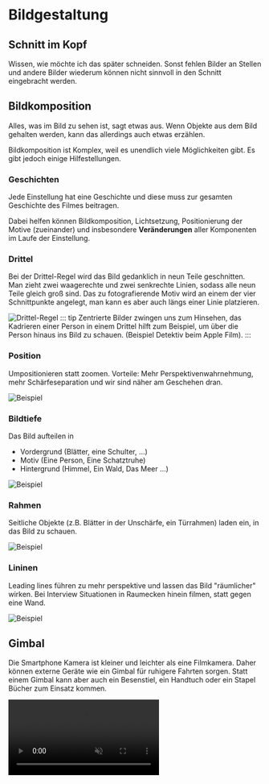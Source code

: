 # Bildgestaltung

## Schnitt im Kopf
Wissen, wie möchte ich das später schneiden. Sonst fehlen Bilder an Stellen und andere Bilder wiederum können nicht sinnvoll in den Schnitt eingebracht werden.

## Bildkomposition 
Alles, was im Bild zu sehen ist, sagt etwas aus. Wenn Objekte aus dem Bild gehalten werden, kann das allerdings auch etwas erzählen.

Bildkomposition ist Komplex, weil es unendlich viele Möglichkeiten gibt.
Es gibt jedoch einige Hilfestellungen.


### Geschichten 
Jede Einstellung hat eine Geschichte und diese muss zur gesamten Geschichte des Filmes beitragen.

Dabei helfen können Bildkomposition, Lichtsetzung, Positionierung der Motive (zueinander) und insbesondere **Veränderungen** aller Komponenten im Laufe der Einstellung.

### Drittel
Bei der Drittel-Regel wird das Bild gedanklich in neun Teile geschnitten. Man zieht zwei waagerechte und zwei senkrechte Linien, sodass alle neun Teile gleich groß sind. Das zu fotografierende Motiv wird an einem der vier Schnittpunkte angelegt, man kann es aber auch längs einer Linie platzieren.

![Drittel-Regel](/images/shooting-advice/rule-of-thirds.jpg)
::: tip 
Zentrierte Bilder zwingen uns zum Hinsehen, das Kadrieren einer Person in einem Drittel hilft zum Beispiel, um über die Person hinaus ins Bild zu schauen. (Beispiel Detektiv beim Apple Film).
:::


### Position
Umpositionieren statt zoomen.
Vorteile: Mehr Perspektivenwahrnehmung, mehr Schärfeseparation und wir sind näher am Geschehen dran.


![Beispiel](/images/shooting-advice/umpositionieren.jpg)


### Bildtiefe
Das Bild aufteilen in
- Vordergrund (Blätter, eine Schulter, ...)
- Motiv (Eine Person, Eine Schatztruhe)
- Hintergrund (Himmel, Ein Wald, Das Meer ...)

![Beispiel](/images/shooting-advice/fg-bg.jpg)
### Rahmen
Seitliche Objekte (z.B. Blätter in der Unschärfe, ein Türrahmen) laden ein, in das Bild zu schauen.

![Beispiel](/images/shooting-advice/foreground.jpg)

### Lininen
Leading lines führen zu mehr perspektive und lassen das Bild "räumlicher" wirken. Bei Interview Situationen in Raumecken hinein filmen, statt gegen eine Wand.

![Beispiel](/images/shooting-advice/leading-lines.jpg)

## Gimbal 
Die Smartphone Kamera ist kleiner und leichter als eine Filmkamera. Daher können externe Geräte wie ein Gimbal für ruhigere Fahrten sorgen.
Statt einem Gimbal kann aber auch ein Besenstiel, ein Handtuch oder ein Stapel Bücher zum Einsatz kommen.

<video src="/videos/shooting-advice/dolly.mp4" style="aspect-ratio:auto;" loop muted autoplay />

## Slow Motion
In Slo-mo ist der Fokus auf Bewegungen viel genauer. Aufnahmen können "epischer" wahrgenommen werden.

## Takes
Immer mehrere Takes filmen. Das führt zur Perfektion der Aufnahme und erleichtert späteres Schneiden.

## Set-Design
Schön eingerichtete und ausgeleuchtete Locations.
Beispielsweise im Hintergrund ein aufgeräumtes Regal mit Objekten zum Thema in einer leicht bläulichen Farbe angeleuchtet.
Im Vordergrund gegenläufig gerichtetes weiches & warmes Licht auf der Person.

## Farbgestaltung
Koloration (engl. Color Grading) beginnt am Set (Mit Szenenbild, Kostüm, Requisite) und kann im Schnitt verfeinert werden, um Emotionen zu unterstützen.


## :speech_balloon: Quiz
Zeit für ein Quiz.

## :speech_balloon: Fragen
Zeit für Fragen.


## :bellhop_bell: Pause
5 Minuten Pause.


## :gift: Balance
![Schlechtere Balance](/images/shooting-advice/iphone/iphone9.jpg)
In diesem Bild ist der Bagger zentriert und eine störende Linie (Die Abrisskante) verläuft quer durchs Bild, ohne etwas in das Bild einzubringen.

![Bessere Balance](/images/shooting-advice/iphone/iphone11.jpg)

In diesem Beispiel ist der Bagger nicht zentriert, sondern das "mittlere" Gewicht aus Bagger und Lastenrad. Dadurch gibt es horizontal eine Balance.
Die jetzt sichtbare Rundung an der Ecke der Abrisskante und die Kettenspuren bilden ein weiches Gegengewicht zum Himmel.
Die Kante lenkt den Blick jetzt auch nicht mehr aus dem Bild sondern dient als leichtes Gegengewicht zu dem zweiten Bagger.

Dadurch wirken die Elemente und auch das gesamte Bild besser balanciert.

::: tip Weiches Licht
Diese Fotos wurden sehr früh morgens kurz nach Sonnenaufgang geschossen. Dadurch ist das Licht sehr weich und die Schwankung zwischen
Helligkeitsstufen ist sehr gering. In diesen für die Handykamera "einfachen" Lichtsituation können die Bilder mit DSLR Kameras mithalten.

Das gleiche Foto mit derselben Kamera an einem Tag mit schlechterem Licht sieht direkt anders aus:

![Bessere Balance](/images/shooting-advice/iphone/iphone17.jpg)
:::




## :gift: Licht-Exkurs
Falls Interesse und Zeit besteht, ein winziger Licht-Exkurs für Leuchten mit natürlichem und bereits vorhandenem Licht.

### Mittags-Sonne

Hartes Licht, maximal als Licht von hinten nutzen.

![Licht Beispiel](/images/shooting-advice/light2.jpg)

### Goldener Stunde

Weiches Licht und warme Farben. Am besten als Licht von hinten nutzen.

![Licht Beispiel](/images/shooting-advice/light1.jpg)

### Bewölkter Himmel

Weiches kaltes Licht, nicht frontal. Bei seitlichem Einfall erzeugt es Tiefe im Gesicht.

![Licht Beispiel](/images/shooting-advice/light3.jpg)

### Kameraseitig (engl. Broad side)

Einfache und schnelle Aufhellung, leider sehr uninteressant und matschig.

![Licht Beispiel](/images/shooting-advice/light5.jpg)

### Bühnenseitig (engl.  Far side)

Gefahr, dass Lichtquelle im Bild zu sehen ist oder Lensflares erzeugt. Dafür aber schöne Separation der Ebenen, besseres Gefühl von Bildtiefe.

![Licht Beispiel](/images/shooting-advice/light4.jpg)

### Abwechselnd (engl. Checkerboard)

Spannende Lichtsetzung die häufig im Kinobereich verwendet wird.

![Licht Beispiel](/images/shooting-advice/light6.jpg)

## :gift: Film 4: Don't byte me
<video src="/videos/shooting-advice/dont_byte_me.mp4" poster="/videos/shooting-advice/dont_byte_me.jpg" style="aspect-ratio:auto;" controls />

::: warning Analyse
Neben den unter den Screenshots genannten Stilmitteln werden viele weitere im Film verwendet.

Falls Interesse und Zeit besteht, Anschauen und kurzes Besprechen der Techniken und deren Wirkung.
:::

## :gift: Weitere Beispiele
Falls Interesse und Zeit besteht, können wir weitere Beispiele analysieren.

## :bellhop_bell: Pause
15 Minuten Pause.
